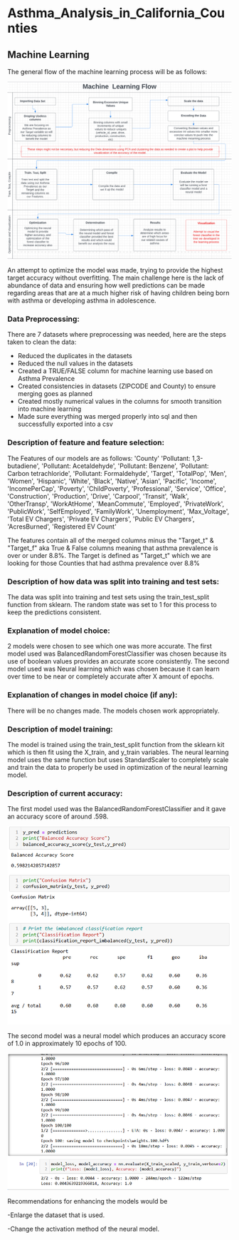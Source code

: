 # Asthma_Analysis_in_California_Counties
## Machine Learning

The general flow of the machine learning process will be as follows:

<p align="center">
    <img src= "https://github.com/Bropell/Asthma_Analysis_in_California_Counties/blob/Andrew_Stein/Pictures/flowchart_MachineLearning.png"/>
</p>

An attempt to optimize the model was made, trying to provide the highest target accuracy without overfitting. The 
main challenge here is the lack of abundance of data and ensuring how well predictions can be made regarding areas 
that are at a much higher risk of having children being born with asthma or developing asthma in adolescence.

### Data Preprocessing:
There are 7 datasets where preprocessing was needed, here are the steps taken to clean the data:
- Reduced the duplicates in the datasets
- Reduced the null values in the datasets
- Created a TRUE/FALSE column for machine learning use based on Asthma Prevalence
- Created consistencies in datasets (ZIPCODE and County) to ensure merging goes as planned
- Created mostly numerical values in the columns for smooth transition into machine learning
- Made sure everything was merged properly into sql and then successfully exported into a csv 

### Description of feature and feature selection:

The Features of our models are as follows: 'County' 'Pollutant: 1,3-butadiene', 'Pollutant: Acetaldehyde',
       'Pollutant: Benzene', 'Pollutant: Carbon tetrachloride',
       'Pollutant: Formaldehyde', 'Target', 'TotalPop', 'Men', 'Women',
       'Hispanic', 'White', 'Black', 'Native', 'Asian', 'Pacific', 'Income',
       'IncomePerCap', 'Poverty', 'ChildPoverty', 'Professional', 'Service',
       'Office', 'Construction', 'Production', 'Drive', 'Carpool', 'Transit',
       'Walk', 'OtherTransp', 'WorkAtHome', 'MeanCommute', 'Employed',
       'PrivateWork', 'PublicWork', 'SelfEmployed', 'FamilyWork',
       'Unemployment', 'Max_Voltage', 'Total EV Chargers',
       'Private EV Chargers', 'Public EV Chargers', 'AcresBurned',
       'Registered EV Count'

The features contain all of the merged columns minus the "Target_t" & "Target_f" aka True & False columns meaning that asthma prevalence is over or under 8.8%.
The Target is defined as "Target_t" which we are looking for those Counties that had asthma prevalence over 8.8%

### Description of how data was split into training and test sets:

The data was split into training and test sets using the train_test_split function from sklearn. 
The random state was set to 1 for this process to keep the predictions consistent.

### Explanation of model choice:

2 models were chosen to see which one was more accurate.
The first model used was BalancedRandomForestClassifier was chosen because its use of boolean values provides an accurate score consistently.
The second model used was Neural learning which was chosen because it can learn over time to be near or completely accurate after X amount of epochs.

### Explanation of changes in model choice (if any):

There will be no changes made. The models chosen work appropriately.

### Description of model training:

The model is trained using the train_test_split function from the sklearn kit which is then fit using the X_train, 
and y_train variables. The neural learning model uses the same function but uses StandardScaler to completely scale 
and train the data to properly be used in optimization of the neural learning model.

### Description of current accuracy:

The first model used was the BalancedRandomForestClassifier and it gave an accuracy score of around .598.

<p align="center">
    <img src= "https://github.com/Bropell/Asthma_Analysis_in_California_Counties/blob/Andrew_Stein/Pictures/bfrc.png"/>
</p>

The second model was a neural model which produces an accuracy score of 1.0 in approximately 10 epochs of 100. 

<p align="center">
    <img src= "https://github.com/Bropell/Asthma_Analysis_in_California_Counties/blob/Andrew_Stein/Pictures/neural.png"/>
</p>

Recommendations for enhancing the models would be 

-Enlarge the dataset that is used.

-Change the activation method of the neural model.

